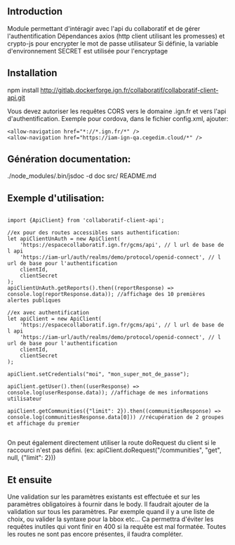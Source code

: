 ## Introduction

Module permettant d'intéragir avec l'api du collaboratif et de gérer l'authentification
Dépendances axios (http client utilisant les promesses) et crypto-js pour encrypter le mot de passe utilisateur
Si définie, la variable d'environnement SECRET est utilisée pour l'encryptage

## Installation

npm install http://gitlab.dockerforge.ign.fr/collaboratif/collaboratif-client-api.git

Vous devez autoriser les requêtes CORS vers le domaine .ign.fr et vers l'api d'authentification. Exemple pour cordova, dans le fichier config.xml, ajouter:

```
<allow-navigation href="*://*.ign.fr/*" />
<allow-navigation href="https://iam-ign-qa.cegedim.cloud/*" />
```

## Génération documentation:

./node_modules/.bin/jsdoc -d doc src/ README.md

## Exemple d'utilisation:

```

import {ApiClient} from 'collaboratif-client-api';

//ex pour des routes accessibles sans authentification:
let apiClientUnAuth = new ApiClient(
    'https://espacecollaboratif.ign.fr/gcms/api', // l url de base de l api
    'https://iam-url/auth/realms/demo/protocol/openid-connect', // l url de base pour l'authentification
    clientId,
    clientSecret
);
apiClientUnAuth.getReports().then((reportResponse) => console.log(reportResponse.data)); //affichage des 10 premières alertes publiques

//ex avec authentification
let apiClient = new ApiClient(
    'https://espacecollaboratif.ign.fr/gcms/api', // l url de base de l api
    'https://iam-url/auth/realms/demo/protocol/openid-connect', // l url de base pour l'authentification
    clientId,
    clientSecret
);

apiClient.setCredentials("moi", "mon_super_mot_de_passe");

apiClient.getUser().then((userResponse) => console.log(userResponse.data)); //affichage de mes informations utilisateur

apiClient.getCommunities({"limit": 2}).then((communitiesResponse) => console.log(communitiesResponse.data[0])) //récupération de 2 groupes et affichage du premier


```

On peut également directement utiliser la route doRequest du client si le raccourci n'est pas défini. (ex: apiClient.doRequest("/communities", "get", null, {"limit": 2}))

## Et ensuite

Une validation sur les paramètres existants est effectuée et sur les paramètres obligatoires à fournir dans le body. Il faudrait ajouter de la validation sur tous les paramètres. Par exemple quand il y a une liste de choix, ou valider la syntaxe pour la bbox etc... Ca permettra d'éviter les requêtes inutiles qui vont finir en 400 si la requête est mal formatée.
Toutes les routes ne sont pas encore présentes, il faudra compléter.